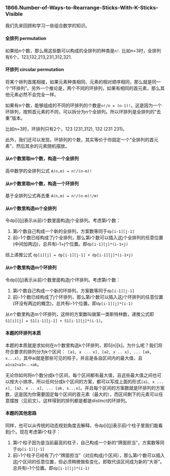 ### 1866.Number-of-Ways-to-Rearrange-Sticks-With-K-Sticks-Visible

我们先来回顾和学习一些组合数学的知识。

#### 全排列 permutation
如果给n个数，那么用这些数可以构成的全排列的种类是```n!```. 比如n=3时，全排列有6个，123,132,213,231,312,321.

#### 环排列 circular permutation
将某个排列首尾相接，如果元素种类相同、元素的相对顺序相同，那么就是同一个“环排列”。另外一个推论是，两个不同的环排列，如果有相同的首元素，那么其他元素必然不会完全一样。

如果有n个数，能够组成的不同的环排列的个数是```n!/n = (n-1)!```。这是因为一个环排列，按照首元素的不同，可以拆分为n个全排列。所以环排列是全排列的“去重”版本。

比如n=3时，环排列只有2个，123 (231,312), 132 (231 231)。

此外，我们还可以发现，环排列的个数，其实等价于你固定一个“全排列的首元素”，然后其余的元素随机摆放。

#### 从n个数里取m个数，构造一个全排列
高中数学的全排列公式 ```A(n,m) = n!/(n-m)!```

#### 从n个数里取m个数，构造一个环排列
基于全排列公式再去重  ```A(n,m) = n!/(n-m)!/m!```

#### 从n个数里构造m个全排列
令dp[i][j]表示从前i个数里面构造j个全排列。考虑第i个数：
1. 第i个数自己构成一个新的全排列，方案数等同于```dp[i-1][j-1]```
2. 前i-1个数已经构成了j个全排列，那么第i个数可以插入这j个全排列的任意位置(中间加两边)，总共有i-1+j个位置。即```dp[i-1][j]*(i-1+j)```

综上递推公式 ```dp[i][j] = dp[i-1][j-1] + dp[i-1][j]*(i-1+j)```

#### 从n个数里构造m个环排列
令dp[i][j]表示从前i个数里面构造j个环排列。考虑第i个数：
1. 第i个数自己构成一个新的环排列，方案数等同于```dp[i-1][j-1]```
2. 前i-1个数已经构成了j个环排列，那么第i个数可以插入这j个环排列的任意位置(环没有两边的概念)，总共有i-1个位置。即```dp[i-1][j]*(i-1)```

从n个数里构造m个环排列，这样的方案数叫做第一类斯特林数，递推公式即 ```S1[i][j] = S1[i-1][j-1] + S1[i-1][j]*(i-1)```。

#### 本题的环排列本质
本题的本质就是求如何在n个数里构造k个环排列，即S[n][k]。为什么呢？我们将符合要求的排列分为k个区间：``` [a1, x ... x], [a2, x .. x], ... [ak, x...x]```，其中ai就是那些可见的柱子，并且是各自区间内的最大值，且```a1<a2<a3<..<ak```。

无论你如何将n个数分成k个区间，每个区间都有最大值，且这些最大值之间也可以按大小排序。所以任何分成k个区间的方案，都可以写成上面的形式```[a1, x ... x], [a2, x .. x], ... [ak, x...x]```。并且每个区间的方案数就是环排列的方案数，这是因为你需要固定每个区间的首元素（最大的），而区间剩下的元素可以任意摆放（见前文）。这样得到的排列都是都是distinct的环排列。

#### 本题的其他思路
同样，也可以从传统的动态规划角度去解释。令dp[i][j]表示前i个柱子里我们能看到j个。现在考虑第i个柱子：
1. 第i个柱子因为是当前最高的柱子，自己构成一个新的“牌面担当”，方案数等同于```dp[i-1][j-1]```
2. 前i-1个柱子已经有了j个“牌面担当”（对应构成j个区间），那么第i个数可以插入这j个区间的任意位置，但必须稍微做些变化，即取代该区间成为新的“大哥”。总共有i-1个位置。即```dp[i-1][j]*(i-1)```
